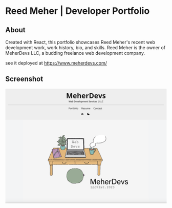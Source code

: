 # Reed Meher | Developer Portfolio

## About

Created with React, this portfolio showcases Reed Meher's recent web development work, work history, bio, and skills. Reed Meher is the owner of MeherDevs LLC, a budding freelance web development company.

see it deployed at https://www.meherdevs.com/

## Screenshot

![Home](/src/images/homepagePort.png)
